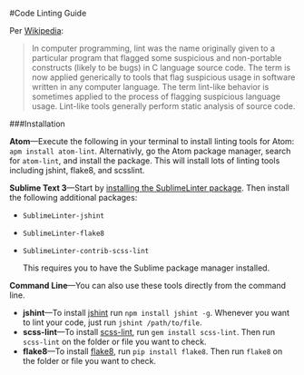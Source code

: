 
#Code Linting Guide

Per [Wikipedia](http://en.wikipedia.org/wiki/Lint_(software)):

>In computer programming, lint was the name originally given to a particular program that flagged some suspicious and non-portable constructs (likely to be bugs) in C language source code. The term is now applied generically to tools that flag suspicious usage in software written in any computer language. The term lint-like behavior is sometimes applied to the process of flagging suspicious language usage. Lint-like tools generally perform static analysis of source code.

###Installation

**Atom**—Execute the following in your terminal to install linting tools for Atom: `apm install atom-lint`. Alternativly, go the Atom package manager, search for `atom-lint`, and install the package. This will install lots of linting tools including jshint, flake8, and scsslint.

**Sublime Text 3**—Start by [installing the SublimeLinter package](http://sublimelinter.readthedocs.org/en/latest/installation.html#installing-via-pc). Then install the following additional packages:

* `SublimeLinter-jshint`
* `SublimeLinter-flake8`
* `Sublime​Linter-contrib-scss-lint`


	This requires you to have the Sublime package manager installed.

**Command Line**—You can also use these tools directly from the command line.

* **jshint**—To install [jshint](http://www.jshint.com/docs/) run `npm install jshint -g`. Whenever you want to lint your code, just run `jshint /path/to/file`. 
* **scss-lint**—To install [scss-lint](https://github.com/causes/scss-lint), run `gem install scss-lint`. Then run `scss-lint` on the folder or file you want to check.
* **flake8**—To install [flake8](https://flake8.readthedocs.org/en/2.1.0/), run `pip install flake8`. Then run `flake8` on the folder or file you want to check.